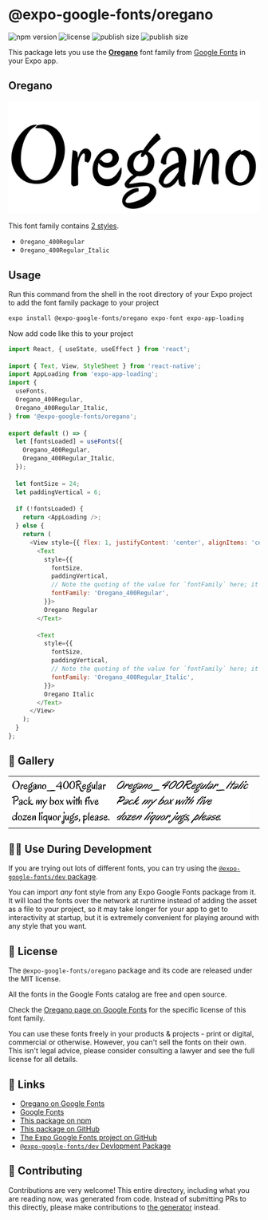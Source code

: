 # @expo-google-fonts/oregano

![npm version](https://flat.badgen.net/npm/v/@expo-google-fonts/oregano)
![license](https://flat.badgen.net/github/license/expo/google-fonts)
![publish size](https://flat.badgen.net/packagephobia/install/@expo-google-fonts/oregano)
![publish size](https://flat.badgen.net/packagephobia/publish/@expo-google-fonts/oregano)

This package lets you use the [**Oregano**](https://fonts.google.com/specimen/Oregano) font family from [Google Fonts](https://fonts.google.com/) in your Expo app.

## Oregano

![Oregano](./font-family.png)

This font family contains [2 styles](#-gallery).

- `Oregano_400Regular`
- `Oregano_400Regular_Italic`

## Usage

Run this command from the shell in the root directory of your Expo project to add the font family package to your project
```sh
expo install @expo-google-fonts/oregano expo-font expo-app-loading
```

Now add code like this to your project
```js
import React, { useState, useEffect } from 'react';

import { Text, View, StyleSheet } from 'react-native';
import AppLoading from 'expo-app-loading';
import {
  useFonts,
  Oregano_400Regular,
  Oregano_400Regular_Italic,
} from '@expo-google-fonts/oregano';

export default () => {
  let [fontsLoaded] = useFonts({
    Oregano_400Regular,
    Oregano_400Regular_Italic,
  });

  let fontSize = 24;
  let paddingVertical = 6;

  if (!fontsLoaded) {
    return <AppLoading />;
  } else {
    return (
      <View style={{ flex: 1, justifyContent: 'center', alignItems: 'center' }}>
        <Text
          style={{
            fontSize,
            paddingVertical,
            // Note the quoting of the value for `fontFamily` here; it expects a string!
            fontFamily: 'Oregano_400Regular',
          }}>
          Oregano Regular
        </Text>

        <Text
          style={{
            fontSize,
            paddingVertical,
            // Note the quoting of the value for `fontFamily` here; it expects a string!
            fontFamily: 'Oregano_400Regular_Italic',
          }}>
          Oregano Italic
        </Text>
      </View>
    );
  }
};

```

## 🔡 Gallery


||||
|-|-|-|
|![Oregano_400Regular](./Oregano_400Regular.ttf.png)|![Oregano_400Regular_Italic](./Oregano_400Regular_Italic.ttf.png)|||


## 👩‍💻 Use During Development

If you are trying out lots of different fonts, you can try using the [`@expo-google-fonts/dev` package](https://github.com/expo/google-fonts/tree/master/font-packages/dev#readme).

You can import *any* font style from any Expo Google Fonts package from it. It will load the fonts
over the network at runtime instead of adding the asset as a file to your project, so it may take longer
for your app to get to interactivity at startup, but it is extremely convenient
for playing around with any style that you want.

## 📖 License

The `@expo-google-fonts/oregano` package and its code are released under the MIT license.

All the fonts in the Google Fonts catalog are free and open source.

Check the [Oregano page on Google Fonts](https://fonts.google.com/specimen/Oregano) for the specific license of this font family.

You can use these fonts freely in your products & projects - print or digital, commercial or otherwise. However, you can't sell the fonts on their own. This isn't legal advice, please consider consulting a lawyer and see the full license for all details.

## 🔗 Links

- [Oregano on Google Fonts](https://fonts.google.com/specimen/Oregano)
- [Google Fonts](https://fonts.google.com/)
- [This package on npm](https://www.npmjs.com/package/@expo-google-fonts/oregano)
- [This package on GitHub](https://github.com/expo/google-fonts/tree/master/font-packages/oregano)
- [The Expo Google Fonts project on GitHub](https://github.com/expo/google-fonts)
- [`@expo-google-fonts/dev` Devlopment Package](https://github.com/expo/google-fonts/tree/master/font-packages/dev)

## 🤝 Contributing

Contributions are very welcome! This entire directory, including what you are reading now, was generated from code. Instead of submitting PRs to this directly, please make contributions to [the generator](https://github.com/expo/google-fonts/tree/master/packages/generator) instead.
